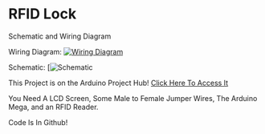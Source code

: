 
# RFID Lock



Schematic and Wiring Diagram

Wiring Diagram:
[![Wiring Diagram](https://projects.arduinocontent.cc/fa33c718-9c0f-4ba9-b4f8-e8e108a3be8d.png "Wiring Diagram")](https://projects.arduinocontent.cc/fa33c718-9c0f-4ba9-b4f8-e8e108a3be8d.png "Wiring Diagram")

Schematic:
[![Schematic](/workspaces/arduino/14ce12a8-bffa-439c-8840-c5b3d8928e86.jpg "Schematic")

This Project is on the Arduino Project Hub! [Click Here To Access It](https://projecthub.arduino.cc/ardwindow/e6fa5f17-c615-404b-aaee-6a6c914cd600 "Click Here To Access It")

You Need A LCD Screen, Some Male to Female Jumper Wires, The Arduino Mega, and an RFID Reader.

Code Is In Github!
